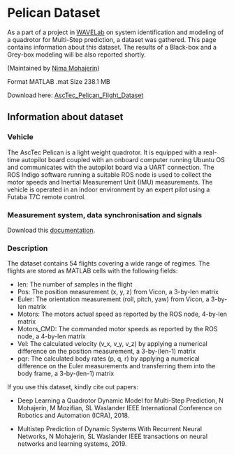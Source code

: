 # Pelican Dataset


As a part of a project in [WAVELab](http://wavelab.uwaterloo.ca/) on system identification and modeling of a quadrotor for Multi-Step prediction, a dataset was gathered. This page contains information about this dataset. The results of a Black-box and a Grey-box modeling will be also reported shortly.

(Maintained by [Nima Mohajerin](mohajerin.nima@gmail.com))

Format MATLAB .mat
Size  238.1 MB

Download here: [AscTec_Pelican_Flight_Dataset](http://wavelab.uwaterloo.ca/wp-content/uploads/2017/09/AscTec_Pelican_Flight_Dataset.mat)

## Information about dataset
### Vehicle
The AscTec Pelican is a light weight quadrotor. It is equipped with a real-time autopilot board coupled with an onboard computer running Ubuntu OS and communicates with the autopilot board via a UART connection. The ROS Indigo software running a suitable ROS node is used to collect the motor speeds and Inertial Measurement Unit (IMU) measurements. The vehicle is operated in an indoor environment by an expert pilot using a Futaba T7C remote control.

### Measurement system, data synchronisation and signals
Download this [documentation](https://github.com/wavelab/pelican_dataset/blob/master/dataset/Pelican_Dataset.pdf).

### Description
The dataset contains 54 flights covering a wide range of regimes. The flights are stored as MATLAB cells with the following fields:

- len: The number of samples in the flight
- Pos: The position measurement (x, y, z) from Vicon, a 3-by-len matrix
- Euler: The orientation measurement (roll, pitch, yaw) from Vicon, a 3-by-len matrix
- Motors: The motors actual speed as reported by the ROS node, 4-by-len matrix
- Motors_CMD: The commanded motor speeds as reported by the ROS node, a 4-by-len matrix
- Vel: The calculated velocity (v_x, v_y, v_z) by applying a numerical difference on the position measurement, a 3-by-(len-1) matrix
- pqr: The calculated body rates (p, q, r) by applying a numerical difference on the Euler measurements and transferring them into the body frame, a 3-by-(len-1) matrix

If you use this dataset, kindly cite out papers:

* Deep Learning a Quadrotor Dynamic Model for Multi-Step Prediction, N Mohajerin, M Mozifian, SL Waslander
IEEE International Conference on Robotics and Automation (ICRA), 2018.

* Multistep Prediction of Dynamic Systems With Recurrent Neural Networks, N Mohajerin, SL Waslander
IEEE transactions on neural networks and learning systems, 2019.
